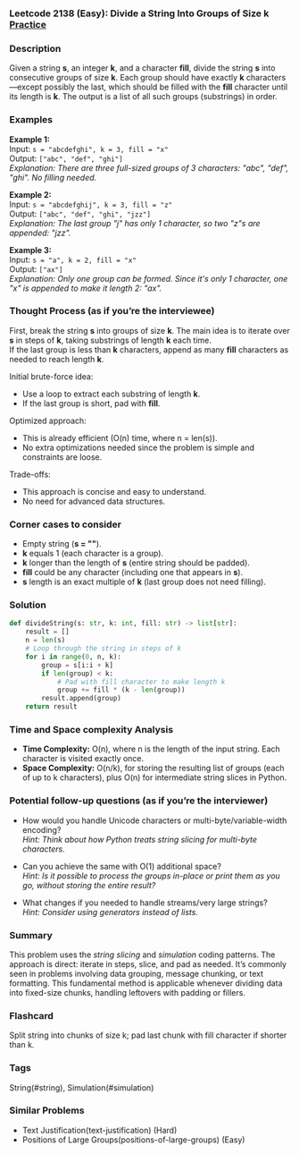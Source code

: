 ### Leetcode 2138 (Easy): Divide a String Into Groups of Size k [Practice](https://leetcode.com/problems/divide-a-string-into-groups-of-size-k)

### Description  
Given a string **s**, an integer **k**, and a character **fill**, divide the string **s** into consecutive groups of size **k**. Each group should have exactly **k** characters—except possibly the last, which should be filled with the **fill** character until its length is **k**. The output is a list of all such groups (substrings) in order.

### Examples  

**Example 1:**  
Input: `s = "abcdefghi", k = 3, fill = "x"`  
Output: `["abc", "def", "ghi"]`  
*Explanation: There are three full-sized groups of 3 characters: "abc", "def", "ghi". No filling needed.*

**Example 2:**  
Input: `s = "abcdefghij", k = 3, fill = "z"`  
Output: `["abc", "def", "ghi", "jzz"]`  
*Explanation: The last group "j" has only 1 character, so two "z"s are appended: "jzz".*

**Example 3:**  
Input: `s = "a", k = 2, fill = "x"`  
Output: `["ax"]`  
*Explanation: Only one group can be formed. Since it's only 1 character, one "x" is appended to make it length 2: "ax".*

### Thought Process (as if you’re the interviewee)  
First, break the string **s** into groups of size **k**. The main idea is to iterate over **s** in steps of **k**, taking substrings of length **k** each time.  
If the last group is less than **k** characters, append as many **fill** characters as needed to reach length **k**.

Initial brute-force idea:

- Use a loop to extract each substring of length **k**.
- If the last group is short, pad with **fill**.

Optimized approach:

- This is already efficient (O(n) time, where n = len(s)).
- No extra optimizations needed since the problem is simple and constraints are loose.

Trade-offs:

- This approach is concise and easy to understand.
- No need for advanced data structures.

### Corner cases to consider  
- Empty string (**s = ""**).
- **k** equals 1 (each character is a group).
- **k** longer than the length of **s** (entire string should be padded).
- **fill** could be any character (including one that appears in **s**).
- **s** length is an exact multiple of **k** (last group does not need filling).

### Solution

```python
def divideString(s: str, k: int, fill: str) -> list[str]:
    result = []
    n = len(s)
    # Loop through the string in steps of k
    for i in range(0, n, k):
        group = s[i:i + k]
        if len(group) < k:
            # Pad with fill character to make length k
            group += fill * (k - len(group))
        result.append(group)
    return result
```

### Time and Space complexity Analysis  

- **Time Complexity:** O(n), where n is the length of the input string. Each character is visited exactly once.
- **Space Complexity:** O(n/k), for storing the resulting list of groups (each of up to k characters), plus O(n) for intermediate string slices in Python.

### Potential follow-up questions (as if you’re the interviewer)  

- How would you handle Unicode characters or multi-byte/variable-width encoding?  
  *Hint: Think about how Python treats string slicing for multi-byte characters.*

- Can you achieve the same with O(1) additional space?  
  *Hint: Is it possible to process the groups in-place or print them as you go, without storing the entire result?*

- What changes if you needed to handle streams/very large strings?  
  *Hint: Consider using generators instead of lists.*

### Summary
This problem uses the *string slicing* and *simulation* coding patterns. The approach is direct: iterate in steps, slice, and pad as needed. It’s commonly seen in problems involving data grouping, message chunking, or text formatting. This fundamental method is applicable whenever dividing data into fixed-size chunks, handling leftovers with padding or fillers.


### Flashcard
Split string into chunks of size k; pad last chunk with fill character if shorter than k.

### Tags
String(#string), Simulation(#simulation)

### Similar Problems
- Text Justification(text-justification) (Hard)
- Positions of Large Groups(positions-of-large-groups) (Easy)